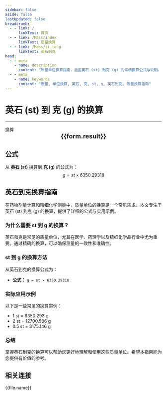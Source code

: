 ```yaml
---
sidebar: false
aside: false
lastUpdated: false
breadcrumb:
  - - link: /
      linkText: 首页
  - - link: /Mass/index
      linkText: 质量换算
  - - link: /Mass/st-to-g
      linkText: 英石到克
head:
  - - meta
    - name: description
      content: "质量单位换算指南，涵盖英石 (st) 到克 (g) 的详细换算公式与说明。"
  - - meta
    - name: keywords
      content: "质量, 单位换算, 英石, 克, st, g, 英石到克, 质量换算指南"
---
```

# 英石 (st) 到 克 (g) 的换算
---
<script setup>
import { onMounted, reactive, inject, ref } from 'vue'
import { NButton, NForm, NFormItem, NInput, NInputNumber, NSelect, NCard, useMessage,NGrid ,NGi } from 'naive-ui'
import { defineClientComponent } from 'vitepress'
import { Mass } from '../files';

const convert = inject('convert')

const form = reactive({
  number: null,
  result: '',
})

const convertHandler = () => {
  if (form.number !== null && !isNaN(form.number)) {
    const convertedValue = parseFloat(form.number) * 6350.29318
    form.result = `${form.number}st = ${convertedValue.toFixed(3)}g`
  } else {
    form.result = '请输入有效的数值。'
  }
}
</script>

<n-form size="large" :model="form">
  <n-form-item label="英石 (st)">
    <n-input-number v-model:value="form.number" placeholder="输入英石" style="width: 100%" />
  </n-form-item>
  <n-form-item>
    <n-button type="info" @click="convertHandler" block>换算</n-button>
  </n-form-item>
</n-form>

<n-card  embedded :bordered="false" hoverable>
  <div  style="text-align:center;font-size:20px;">
    <strong>{{form.result}}</strong>
  </div>
</n-card>

## 公式

从 **英石 (st)** 换算到 **克 (g)** 的公式为：
$$ g = st \times 6350.29318 $$

## 英石到克换算指南

在药物剂量计算和精细化学测量中，质量单位的换算是一个常见需求。本文专注于英石 (st) 到克 (g) 的换算，提供了详细的公式与实用示例。

### 为什么需要 st 到 g 的换算？

英石和克是常见的质量单位，尤其在医学、药理学以及精细化学品行业中尤为重要。通过精确的换算，可以确保测量的一致性和准确性。

### st 到 g 的换算方法

从英石到克的换算公式为：

- **公式：** `g = st × 6350.29318`

### 实际应用示例

以下是一些常见的换算实例：

- 1 st = 6350.293 g
- 2 st = 12700.586 g
- 0.5 st = 3175.146 g

### 总结

掌握英石到克的换算可以帮助您更好地理解和使用这些质量单位。希望本指南能为您提供有价值的参考。

## 相关连接
<n-grid x-gap="12" :cols="2">
  <n-gi v-for="(file, index) in Mass" :key="index">
    <n-button
      text
      tag="a"
      :href="file.path"
      type="info"
    >
      {{file.name}}
    </n-button>
  </n-gi>
</n-grid>